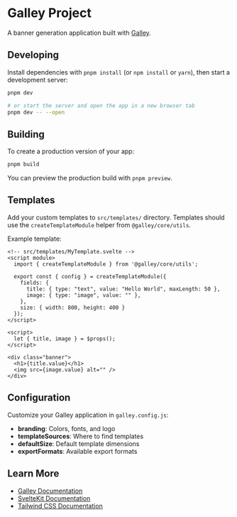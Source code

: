 # Galley Project

A banner generation application built with [Galley](https://github.com/odkysk/galley).

## Developing

Install dependencies with `pnpm install` (or `npm install` or `yarn`), then start a development server:

```bash
pnpm dev

# or start the server and open the app in a new browser tab
pnpm dev -- --open
```

## Building

To create a production version of your app:

```bash
pnpm build
```

You can preview the production build with `pnpm preview`.

## Templates

Add your custom templates to `src/templates/` directory. Templates should use the `createTemplateModule` helper from `@galley/core/utils`.

Example template:

```svelte
<!-- src/templates/MyTemplate.svelte -->
<script module>
  import { createTemplateModule } from '@galley/core/utils';

  export const { config } = createTemplateModule({
    fields: {
      title: { type: "text", value: "Hello World", maxLength: 50 },
      image: { type: "image", value: "" },
    },
    size: { width: 800, height: 400 }
  });
</script>

<script>
  let { title, image } = $props();
</script>

<div class="banner">
  <h1>{title.value}</h1>
  <img src={image.value} alt="" />
</div>
```

## Configuration

Customize your Galley application in `galley.config.js`:

- **branding**: Colors, fonts, and logo
- **templateSources**: Where to find templates
- **defaultSize**: Default template dimensions
- **exportFormats**: Available export formats

## Learn More

- [Galley Documentation](https://github.com/odkysk/galley)
- [SvelteKit Documentation](https://kit.svelte.dev/docs)
- [Tailwind CSS Documentation](https://tailwindcss.com/docs)